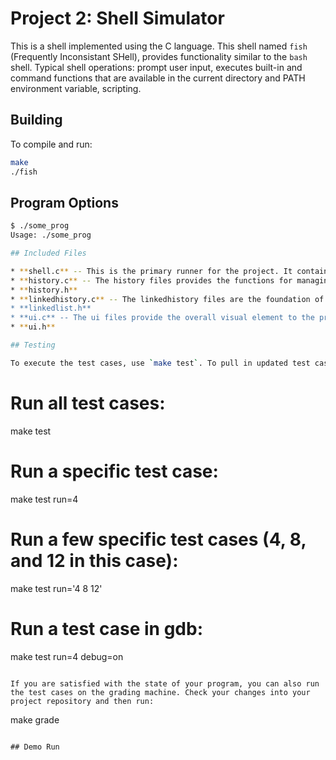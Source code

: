 # Project 2: Shell Simulator

This is a shell implemented using the C language. This shell named `fish` (Frequently Inconsistant SHell), provides functionality similar to the `bash` shell. Typical shell operations: prompt user input, executes built-in and command functions that are available in the current directory and PATH environment variable, scripting. 
## Building

To compile and run:

```bash
make
./fish
```

## Program Options

```bash
$ ./some_prog
Usage: ./some_prog

## Included Files

* **shell.c** -- This is the primary runner for the project. It contains the runner function for the project and the shell capabilities for the simulator. 
* **history.c** -- The history files provides the functions for managing and maintaining the history structure. Functionality like addition, removal, searching capabilities (based on prefix or command number), and printing out the contents of the history structure.
* **history.h**
* **linkedhistory.c** -- The linkedhistory files are the foundation of the history structure and background job list. These provide the fundamental linked list abilities needed for those structures, along with some other capabilities. One thing to be noted is the `append_node` function, as it has the id parameter. This is what allows this LinkedHistory structure to be used for both the history and the background list. -1 is passed to enable default id assignment, while any positive value sets that entry's id to the passed value.
* **linkedlist.h**
* **ui.c** -- The ui files provide the overall visual element to the project, along with special keyboard input. When the command `./fish` is run, a prompt is displayed, which simulates a shell terminal prompt, including current location within the device's registries and the current user of the device. Regarding keyboard input, the user can press the up and down arrows to navigate through the command history as one would in any other terminal shell, as well as being able to use the tab key to autocomplete a command.
* **ui.h**

## Testing

To execute the test cases, use `make test`. To pull in updated test cases, run `make testupdate`. You can also run a specific test case instead of all of them:

```
# Run all test cases:
make test

# Run a specific test case:
make test run=4

# Run a few specific test cases (4, 8, and 12 in this case):
make test run='4 8 12'

# Run a test case in gdb:
make test run=4 debug=on
```

If you are satisfied with the state of your program, you can also run the test cases on the grading machine. Check your changes into your project repository and then run:

```
make grade
```

## Demo Run
